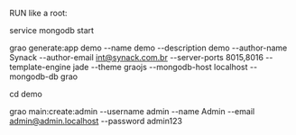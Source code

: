 RUN like a root:

service mongodb start 

grao generate:app demo --name demo --description demo --author-name Synack --author-email int@synack.com.br --server-ports 8015,8016 --template-engine jade --theme graojs --mongodb-host localhost --mongodb-db grao

cd demo

grao main:create:admin --username admin --name Admin --email admin@admin.localhost --password admin123
